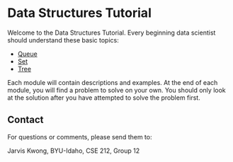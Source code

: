 # Data Structures Tutorial

Welcome to the Data Structures Tutorial.  Every beginning data scientist should understand these basic topics:

- [Queue](1-Queue.md)
- [Set](2-Set.md)
- [Tree](3-Tree.md)

Each module will contain descriptions and examples.  At the end of each module, you will find a problem to solve on your own.  You should only look at the solution after you have attempted to solve the problem first.

## Contact

For questions or comments, please send them to:

Jarvis Kwong, BYU-Idaho, CSE 212, Group 12


